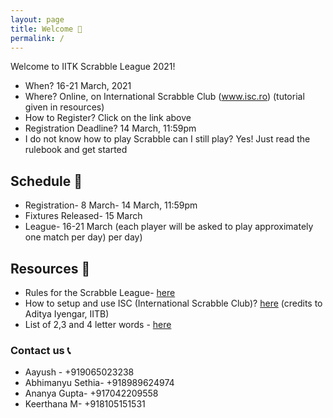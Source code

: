 ```yaml
---
layout: page
title: Welcome 👋
permalink: /
---
```


Welcome to IITK Scrabble League 2021! 

* When? 16-21 March, 2021
* Where? Online, on International Scrabble Club (www.isc.ro) (tutorial given in resources)
* How to Register? Click on the link above
* Registration Deadline? 14 March, 11:59pm
* I do not know how to play Scrabble can I still play? Yes! Just read the rulebook and get started  


## Schedule :calendar:

* Registration- 8 March- 14 March, 11:59pm
* Fixtures Released- 15 March
* League- 16-21 March (each player will be asked to play approximately one match per day)
per day)

## Resources :paperclip:

* Rules for the Scrabble League-  [here](https://docs.google.com/document/d/1hKNCfSLIXS7O-v_R064xlL_wCHoGIMung3JVVardHrk/edit?usp=sharing)
* How to setup and use ISC (International Scrabble Club)? [here](https://docs.google.com/document/d/1_3jCq8khbeKjRJMUhNT55h3icIY2iF7LbE4wJMO8Zpg/edit) (credits to Aditya Iyengar, IITB)  
* List of 2,3 and 4 letter words - [here](https://isc.ro/en/commands/lists.html)

### Contact us :telephone_receiver:

* Aayush - +919065023238
* Abhimanyu Sethia- +918989624974
* Ananya Gupta- +917042209558
* Keerthana M- +918105151531
